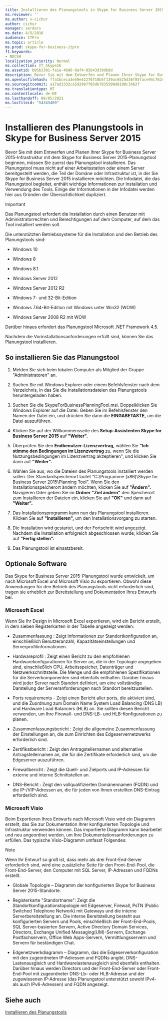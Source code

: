 ```yaml
---
title: Installieren des Planungstools in Skype for Business Server 2015
ms.reviewer: ''
ms.author: v-cichur
author: cichur
manager: serdars
ms.date: 4/5/2016
audience: ITPro
ms.topic: article
ms.prod: skype-for-business-itpro
f1.keywords:
- NOCSH
localization_priority: Normal
ms.collection: IT_Skype16
ms.assetid: b95b3301-fa1e-4b96-9af4-05b43d39db8d
description: Bevor Sie mit dem Entwerfen und Planen Ihrer Skype for Business Server 2015-Infrastruktur mit dem Skype for Business Server 2015-Planungstool beginnen, müssen Sie zuerst das Planungstool installieren. Das Planungstool muss nicht auf einer Arbeitsstation oder einem Server bereitgestellt werden, die Teil der Domäne oder Infrastruktur ist, in der Sie Skype for Business Server 2015 installieren möchten. Die Infodatei, die das Planungstool begleitet, enthält wichtige Informationen zur Installation und Verwendung des Tools. Einige der Informationen in der Infodatei werden hier aus Gründen der Übersichtlichkeit dupliziert.
ms.openlocfilehash: ffa1bceca3e59e42276718b5f139ac6525d36f85face94c762ceebe3013c7487
ms.sourcegitcommit: a17ad3332ca5d2997f85db7835500d8190c34b2f
ms.translationtype: MT
ms.contentlocale: de-DE
ms.lasthandoff: 08/05/2021
ms.locfileid: "54343409"
---
```

# <a name="install-the-planning-tool-in-skype-for-business-server-2015"></a>Installieren des Planungstools in Skype for Business Server 2015

Bevor Sie mit dem Entwerfen und Planen Ihrer Skype for Business Server 2015-Infrastruktur mit dem Skype for Business Server 2015-Planungstool beginnen, müssen Sie zuerst das Planungstool installieren. Das Planungstool muss nicht auf einer Arbeitsstation oder einem Server bereitgestellt werden, die Teil der Domäne oder Infrastruktur ist, in der Sie Skype for Business Server 2015 installieren möchten. Die Infodatei, die das Planungstool begleitet, enthält wichtige Informationen zur Installation und Verwendung des Tools. Einige der Informationen in der Infodatei werden hier aus Gründen der Übersichtlichkeit dupliziert.

> [!IMPORTANT]
> Das Planungstool erfordert die Installation durch einen Benutzer mit Administratorrechten und Berechtigungen auf dem Computer, auf dem das Tool installiert werden soll.

Die unterstützten Betriebssysteme für die Installation und den Betrieb des Planungstools sind:

- Windows 10

- Windows 8

- Windows 8.1

- Windows Server 2012

- Windows Server 2012 R2

- Windows 7- und 32-Bit-Edition

- Windows 7.64-Bit-Edition mit Windows unter Win32 (WOW)

- Windows Server 2008 R2 mit WOW

Darüber hinaus erfordert das Planungstool Microsoft .NET Framework 4.5.

Nachdem die Vorinstallationsanforderungen erfüllt sind, können Sie das Planungstool installieren.



## <a name="to-install-the-planning-tool"></a>So installieren Sie das Planungstool

1. Melden Sie sich beim lokalen Computer als Mitglied der Gruppe "Administratoren" an.

2. Suchen Sie mit Windows Explorer oder einem Befehlsfenster nach dem Verzeichnis, in das Sie die Installationsdateien des Planungstools heruntergeladen haben.

3. Suchen Sie die SkypeForBusinessPlanningTool.msi. Doppelklicken Sie Windows Explorer auf die Datei. Geben Sie im Befehlsfenster den Namen der Datei ein, und drücken Sie dann die **EINGABETASTE,** um die Datei auszuführen.

4. Klicken Sie auf der Willkommensseite des **Setup-Assistenten Skype for Business Server 2015** auf **"Weiter".**

5. Überprüfen Sie den **Endbenutzer-Lizenzvertrag,** wählen Sie **"Ich stimme den Bedingungen im Lizenzvertrag** zu, wenn Sie die Nutzungsbedingungen im Lizenzvertrag akzeptieren", und klicken Sie dann auf **"Weiter".**

6. Wählen Sie aus, wo die Dateien des Planungstools installiert werden sollen. Der Standardspeicherort lautet "C:\Programme (x86)\Skype for Business Server 2015\Planning Tool". Wenn Sie den Installationsspeicherort ändern möchten, klicken Sie auf **"Ändern".** Navigieren Oder geben Sie im **Ordner "Ziel ändern"** den Speicherort zum Installieren der Dateien ein, klicken Sie auf **"OK"** und dann auf **"Weiter".**

7. Das Installationsprogramm kann nun das Planungstool installieren. Klicken Sie auf **"Installieren",** um den Installationsvorgang zu starten.

8. Die Installation wird gestartet, und der Fortschritt wird angezeigt. Nachdem die Installation erfolgreich abgeschlossen wurde, klicken Sie auf **"Fertig stellen".**

9. Das Planungstool ist einsatzbereit.

## <a name="optional-software"></a>Optionale Software
<a name="Optional_Software"> </a>

Das Skype for Business Server 2015-Planungstool wurde entwickelt, um nach Microsoft Excel und Microsoft Visio zu exportieren. Obwohl diese Anwendungen für den Betrieb des Planungstools nicht erforderlich sind, tragen sie erheblich zur Bereitstellung und Dokumentation Ihres Entwurfs bei.

### <a name="microsoft-excel"></a>Microsoft Excel

Wenn Sie Ihr Design in Microsoft Excel exportieren, wird ein Bericht erstellt, in dem sieben Registerkarten in der Tabelle angezeigt werden:

- Zusammenfassung : Zeigt Informationen zur Standortkonfiguration an, einschließlich Benutzeranzahl, Kapazitätseinstellungen und Serverprofilinformationen.

- Hardwareprofil : Zeigt einen Bericht zu den empfohlenen Hardwarekonfigurationen für Server an, die in der Topologie angegeben sind, einschließlich CPU, Arbeitsspeicher, Datenträger und Netzwerkschnittstelle. Die Menge und die empfohlenen Spezifikationen für die Serverkomponenten sind ebenfalls enthalten. Darüber hinaus wird jeder Server nach Standort definiert, um eine vollständige Darstellung der Serveranforderungen nach Standort bereitzustellen.

- Ports requirements - Zeigt einen Bericht aller ports, die aktiviert sind, und die Zuordnung zum Domain Name System Load Balancing (DNS LB) und Hardware Load Balancers (HLB) an. Sie sollten diesen Bericht verwenden, um Ihre Firewall- und DNS-LB- und HLB-Konfigurationen zu planen.

- Zusammenfassungsbericht : Zeigt die allgemeine Zusammenfassung der Einstellungen an, die zum Einrichten des Edgeservernetzwerks erforderlich sind.

- Zertifikatbericht : Zeigt den Antragstellernamen und alternative Antragstellernamen an, die für die Zertifikate erforderlich sind, um die Edgeserver auszuführen.

- Firewallbericht : Zeigt die Quell- und Zielports und IP-Adressen für externe und interne Schnittstellen an.

- DNS-Bericht : Zeigt den vollqualifizierten Domänennamen (FQDN) und die IP-/VIP-Adressen an, die für jeden von Ihnen erstellten DNS-Eintrag erforderlich sind.

### <a name="microsoft-visio"></a>Microsoft Visio

Beim Exportieren Ihres Entwurfs nach Microsoft Visio wird ein Diagramm erstellt, das Sie zur Dokumentation Ihrer konfigurierten Topologie und Infrastruktur verwenden können. Das importierte Diagramm kann bearbeitet und neu angeordnet werden, um Ihre Dokumentationsanforderungen zu erfüllen. Das typische Visio-Diagramm umfasst Folgendes:

> [!NOTE]
> Wenn Ihr Entwurf so groß ist, dass mehr als drei Front-End-Server erforderlich sind, wird eine zusätzliche Seite für den Front-End-Pool, die Front-End-Server, den Computer mit SQL Server, IP-Adressen und FQDNs erstellt.

- Globale Topologie – Diagramm der konfigurierten Skype for Business Server 2015-Standorte.

- Registerkarte "Standortname": Zeigt die Standortkonfigurationstopologie mit Edgeserver, Firewall, PsTN (Public Switched Telephone Network) mit Gateways und die interne Serverbereitstellung an. Die interne Bereitstellung besteht aus konfigurierten Servern und Pools, einschließlich der Front-End-Pools, SQL Server-basierten Servern, Active Directory Domain Services, Directors, Exchange Unified Messaging(UM)-Servern, Exchange Postfachservern, Office Web Apps-Servern, Vermittlungsservern und Servern für beständigen Chat.

- Edgenetzwerkdiagramm – Diagramm, das die Edgeserverkonfiguration mit den zugeordneten IP-Adressen und FQDNs angibt. DNS-Lastenausgleich und Hardwarelastenausgleich sind ebenfalls enthalten. Darüber hinaus werden Directors und der Front-End-Server oder Front-End-Pool mit zugeordneter DNS-Lb- oder HLB-Adresse und der zugewiesenen IP-Adresse (das Planungstool unterstützt sowohl IPv4- als auch IPv6-Adressen) und FQDN angezeigt.

## <a name="see-also"></a>Siehe auch
<a name="Optional_Software"> </a>

[Installieren des Planungstools](/previous-versions/office/lync-server-2013/lync-server-2013-installing-the-planning-tool)